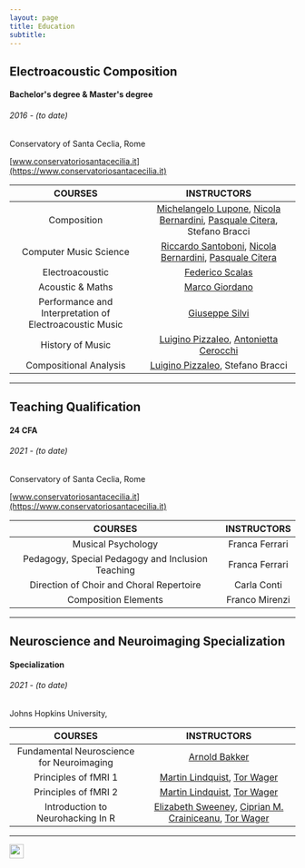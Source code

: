 ```yaml
---
layout: page
title: Education
subtitle:
---
```


## Electroacoustic Composition
####  Bachelor's degree & Master's degree

###### 2016 - (to date)

Conservatory of Santa Ceclia, Rome

[www.conservatoriosantacecilia.it](https://www.conservatoriosantacecilia.it)


|COURSES|INSTRUCTORS|
|:---:|:---:|
|Composition|[Michelangelo Lupone](https://www.linkedin.com/in/michelangelo-lupone-3462b85b/?originalSubdomain=it), [Nicola Bernardini](https://www.linkedin.com/in/nbernardini/), [Pasquale Citera](https://www.linkedin.com/in/pasqualecitera/), Stefano Bracci|
|Computer Music Science|[Riccardo Santoboni](https://www.linkedin.com/in/riccardo-santoboni-61922824/), [Nicola Bernardini](https://www.linkedin.com/in/nbernardini/), [Pasquale Citera](https://www.linkedin.com/in/pasqualecitera/)|
|Electroacoustic|[Federico Scalas](https://www.linkedin.com/in/federico-scalas-9a897835/)|
|Acoustic & Maths|[Marco Giordano](https://www.linkedin.com/in/marco-giordano-2069721/?miniProfileUrn=urn%3Ali%3Afs_miniProfile%3AACoAAABSAaYBPASp7VwurWHgwgqPZCVT_5DPBec)|
|Performance and Interpretation of Electroacoustic Music|[Giuseppe Silvi](https://www.linkedin.com/in/giuseppesilvi/?miniProfileUrn=urn%3Ali%3Afs_miniProfile%3AACoAAAT9h6ABl5G90PgEevQCwOVo5Nf2GgLKjME)|
|History of Music|[Luigino Pizzaleo](https://www.linkedin.com/in/luigi-pizzaleo-23539320/?miniProfileUrn=urn%3Ali%3Afs_miniProfile%3AACoAAART0okBfHa63M5RNBZAqkk_v8x4ebTGMTk), [Antonietta Cerocchi](https://www.linkedin.com/in/antonietta-cerocchi-42734a110/)|
|Compositional Analysis|[Luigino Pizzaleo](https://www.linkedin.com/in/luigi-pizzaleo-23539320/?miniProfileUrn=urn%3Ali%3Afs_miniProfile%3AACoAAART0okBfHa63M5RNBZAqkk_v8x4ebTGMTk), Stefano Bracci|

______________

## Teaching Qualification
####  24 CFA

###### 2021 - (to date)

Conservatory of Santa Ceclia, Rome

[www.conservatoriosantacecilia.it](https://www.conservatoriosantacecilia.it)

|COURSES|INSTRUCTORS|
|:---:|:---:|
|Musical Psychology|Franca Ferrari|
|Pedagogy, Special Pedagogy and Inclusion Teaching|Franca Ferrari|
|Direction of Choir and Choral Repertoire|Carla Conti|
|Composition Elements|Franco Mirenzi|

______________

## Neuroscience and Neuroimaging Specialization
#### Specialization

###### 2021 - (to date)

Johns Hopkins University,

[](https://www.coursera.org/specializations/computational-neuroscience)

|COURSES|INSTRUCTORS|
|:---:|:---:|
|Fundamental Neuroscience for Neuroimaging|[Arnold Bakker](https://www.coursera.org/instructor/~27713092)|
|Principles of fMRI 1|[Martin Lindquist](https://www.coursera.org/instructor/martinlindquist), [Tor Wager](https://www.coursera.org/instructor/~7303121)|
|Principles of fMRI 2|[Martin Lindquist](https://www.coursera.org/instructor/martinlindquist), [Tor Wager](https://www.coursera.org/instructor/~7303121)|
|Introduction to Neurohacking In R|[Elizabeth Sweeney](https://www.coursera.org/instructor/~2888342), [Ciprian M. Crainiceanu](https://www.coursera.org/instructor/~19543713),  [Tor Wager](https://www.coursera.org/instructor/~7303121)|

______________

[<img src="https://s18955.pcdn.co/wp-content/uploads/2018/02/github.png" width="25"/>](https://www.youtube.com)
